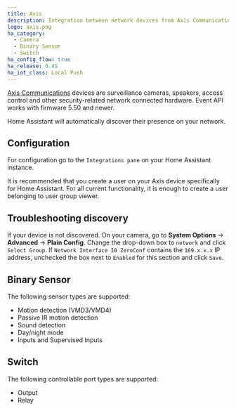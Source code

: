 ```yaml
---
title: Axis
description: Integration between network devices from Axis Communications with Home Assistant.
logo: axis.png
ha_category:
  - Camera
  - Binary Sensor
  - Switch
ha_config_flow: true
ha_release: 0.45
ha_iot_class: Local Push
---
```


[Axis Communications](https://www.axis.com/) devices are surveillance cameras, speakers, access control and other security-related network connected hardware. Event API works with firmware 5.50 and newer.

Home Assistant will automatically discover their presence on your network.

## Configuration

For configuration go to the `Integrations pane` on your Home Assistant instance.

<div class='note'>
  It is recommended that you create a user on your Axis device specifically for Home Assistant. For all current functionality, it is enough to create a user belonging to user group viewer.
</div>

## Troubleshooting discovery

If your device is not discovered. On your camera, go to **System Options** -> **Advanced** -> **Plain Config**. Change the drop-down box to `network` and click `Select Group`. If `Network Interface I0 ZeroConf` contains the `169.x.x.x` IP address, unchecked the box next to `Enabled` for this section and click `Save`.

## Binary Sensor

The following sensor types are supported:

- Motion detection (VMD3/VMD4)
- Passive IR motion detection
- Sound detection
- Day/night mode
- Inputs and Supervised Inputs

## Switch

The following controllable port types are supported:

- Output
- Relay
